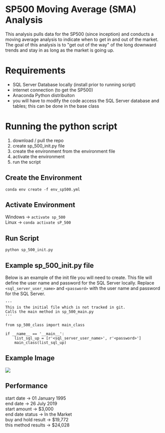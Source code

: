 # SP500 Moving Average (SMA) Analysis

This analysis pulls data for the SP500 (since inception) and conducts a moving average analysis to indicate when to get in and out of the market.  The goal of this analysis is to "get out of the way" of the long downward trends and stay in as long as the market is going up.

# Requirements
- SQL Server Database locally (install prior to running script)
- internet connection (to get the SP500)
- Anaconda Python distribuiton
- you will have to modify the code access the SQL Server database and tables; this can be done in the base class

# Running the python script
1. download / pull the repo
2. create sp_500_init.py file
3. create the environment from the environment file
4. activate the environment
5. run the script

## Create the Environment
```conda env create -f env_sp500.yml```

## Activate Environment
Windows -> ```activate sp_500```\
Linux -> ```conda activate sP_500```

## Run Script
```python sp_500_init.py```

## Example sp_500_init.py file
Below is an example of the init file you will need to create.  This file will define the user name and password for the SQL Server locally.  Replace ```<sql_server_user_name>``` and ```<password>``` with the user name and password for the SQL Server.

```
'''
This is the initial file which is not tracked in git.
Calls the main method in sp_500_main.py
'''

from sp_500_class import main_class

if __name__ == '__main__':
    list_sql_up = [r'<sql_server_user_name>', r'<password>']
    main_class(list_sql_up)
```

## Example Image
<img src='visualizations/sp500_visualization_2019-07-27 21_29_43.png'>

## Performance
start date -> 01 January 1995\
end date -> 26 July 2019\
start amount -> $3,000\
end date status -> In the Market\
buy and hold result -> $19,772\
this method results -> $24,028